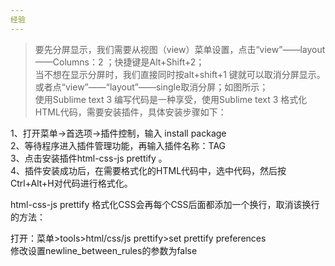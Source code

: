 ```yaml
---
经验
---  
```


> 要先分屏显示，我们需要从视图（view）菜单设置，点击“view”——layout——Columns：2 ；快捷键是Alt+Shift+2；  
> 当不想在显示分屏时，我们直接同时按alt+shift+1 键就可以取消分屏显示。或者点“view”——“layout”——single取消分屏；如图所示；  
使用Sublime text 3 编写代码是一种享受，使用Sublime text 3 格式化HTML代码，需要安装插件，具体安装步骤如下：  
  
1、打开菜单->首选项->插件控制，输入 install package  
2、等待程序进入插件管理功能，再输入插件名称：TAG  
3、点击安装插件html-css-js prettify 。  
4、插件安装成功后，在需要格式化的HTML代码中，选中代码，然后按Ctrl+Alt+H对代码进行格式化。  
  
html-css-js prettify 格式化CSS会再每个CSS后面都添加一个换行，取消该换行的方法：  
  
打开：菜单>tools>html/css/js prettify>set prettify preferences  
修改设置newline_between_rules的参数为false  
